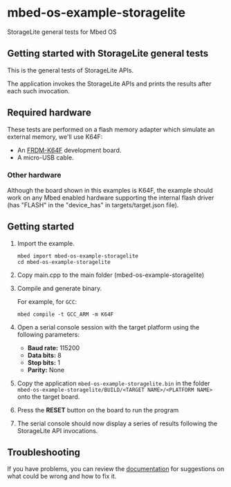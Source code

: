 # mbed-os-example-storagelite

StorageLite general tests for Mbed OS

## Getting started with StorageLite general tests ##

This is the general tests of StorageLite APIs.

The application invokes the StorageLite APIs and prints the results after each such invocation. 

## Required hardware
These tests are performed on a flash memory adapter which simulate an external memory, we'll use K64F:
* An [FRDM-K64F](http://os.mbed.com/platforms/FRDM-K64F/) development board.
* A micro-USB cable.

### Other hardware
Although the board shown in this examples is K64F, the example should work on any Mbed enabled hardware supporting the internal flash driver (has "FLASH" in the "device_has" in targets/target.json file).

##  Getting started ##

 1. Import the example.

    ```
    mbed import mbed-os-example-storagelite
    cd mbed-os-example-storagelite
    ```

 2. Copy main.cpp to the main folder (mbed-os-example-storagelite)

 3. Compile and generate binary.

    For example, for `GCC`:

    ```
    mbed compile -t GCC_ARM -m K64F
    ```
   
 4. Open a serial console session with the target platform using the following parameters:

    * **Baud rate:** 115200
    * **Data bits:** 8
    * **Stop bits:** 1
    * **Parity:** None

 5. Copy the application `mbed-os-example-storagelite.bin` in the folder `mbed-os-example-storagelite/BUILD/<TARGET NAME>/<PLATFORM NAME>` onto the target board.

 6. Press the **RESET** button on the board to run the program

 7. The serial console should now display a series of results following the StorageLite API invocations. 
 
## Troubleshooting

If you have problems, you can review the [documentation](https://os.mbed.com/docs/latest/tutorials/debugging.html) for suggestions on what could be wrong and how to fix it.